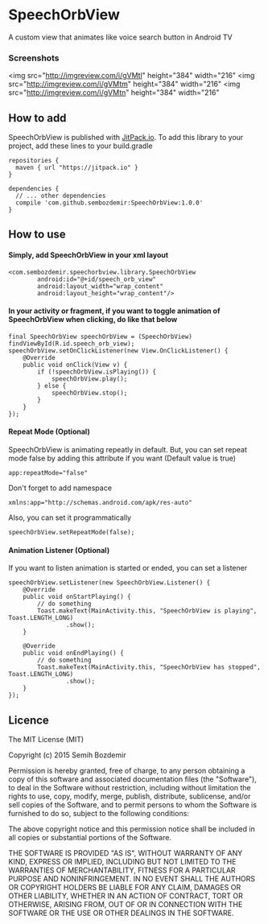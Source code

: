 # SpeechOrbView
A custom view that animates like voice search button in Android TV

### Screenshots

<img src="http://imgreview.com/i/gVMtl" height="384" width="216"</img> <img src="http://imgreview.com/i/gVMtm" height="384" width="216"</img> <img src="http://imgreview.com/i/gVMtn" height="384" width="216"</img>

## How to add
SpeechOrbView is published with [JitPack.io](https://jitpack.io).
To add this library to your project, add these lines to your build.gradle

```
repositories {
  maven { url "https://jitpack.io" }
}

dependencies {
  // ... other dependencies
  compile 'com.github.sembozdemir:SpeechOrbView:1.0.0'
}
```

## How to use
#### Simply, add SpeechOrbView in your xml layout

```
<com.sembozdemir.speechorbview.library.SpeechOrbView
        android:id="@+id/speech_orb_view"
        android:layout_width="wrap_content"
        android:layout_height="wrap_content"/>
```

#### In your activity or fragment, if you want to toggle animation of SpeechOrbView when clicking, do like that below

```
final SpeechOrbView speechOrbView = (SpeechOrbView) findViewById(R.id.speech_orb_view);
speechOrbView.setOnClickListener(new View.OnClickListener() {
    @Override
    public void onClick(View v) {
        if (!speechOrbView.isPlaying()) {
            speechOrbView.play();
        } else {
            speechOrbView.stop();
        }
    }
});
```

#### Repeat Mode (Optional)
SpeechOrbView is animating repeatly in default.
But, you can set repeat mode false by adding this attribute if you want (Default value is true)
```
app:repeatMode="false"
```
Don't forget to add namespace
```
xmlns:app="http://schemas.android.com/apk/res-auto"
```
Also, you can set it programmatically
```
speechOrbView.setRepeatMode(false);
```

#### Animation Listener (Optional)
If you want to listen animation is started or ended, you can set a listener

```
speechOrbView.setListener(new SpeechOrbView.Listener() {
    @Override
    public void onStartPlaying() {
        // do something
        Toast.makeText(MainActivity.this, "SpeechOrbView is playing", Toast.LENGTH_LONG)
                .show();
    }

    @Override
    public void onEndPlaying() {
        // do something
        Toast.makeText(MainActivity.this, "SpeechOrbView has stopped", Toast.LENGTH_LONG)
                .show();
    }
});
```


## Licence
The MIT License (MIT)

Copyright (c) 2015 Semih Bozdemir

Permission is hereby granted, free of charge, to any person obtaining a copy
of this software and associated documentation files (the "Software"), to deal
in the Software without restriction, including without limitation the rights
to use, copy, modify, merge, publish, distribute, sublicense, and/or sell
copies of the Software, and to permit persons to whom the Software is
furnished to do so, subject to the following conditions:

The above copyright notice and this permission notice shall be included in all
copies or substantial portions of the Software.

THE SOFTWARE IS PROVIDED "AS IS", WITHOUT WARRANTY OF ANY KIND, EXPRESS OR
IMPLIED, INCLUDING BUT NOT LIMITED TO THE WARRANTIES OF MERCHANTABILITY,
FITNESS FOR A PARTICULAR PURPOSE AND NONINFRINGEMENT. IN NO EVENT SHALL THE
AUTHORS OR COPYRIGHT HOLDERS BE LIABLE FOR ANY CLAIM, DAMAGES OR OTHER
LIABILITY, WHETHER IN AN ACTION OF CONTRACT, TORT OR OTHERWISE, ARISING FROM,
OUT OF OR IN CONNECTION WITH THE SOFTWARE OR THE USE OR OTHER DEALINGS IN THE
SOFTWARE.
